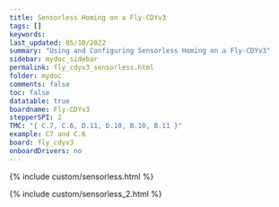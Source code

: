 ```yaml
---
title: Sensorless Homing on a Fly-CDYv3
tags: []
keywords: 
last_updated: 05/10/2022
summary: "Using and Configuring Sensorless Homing on a Fly-CDYv3"
sidebar: mydoc_sidebar
permalink: fly_cdyv3_sensorless.html
folder: mydoc
comments: false
toc: false
datatable: true
boardname: Fly-CDYv3
stepperSPI: 2
TMC: "{ C.7, C.6, D.11, D.10, B.10, B.11 }"
example: C7 and C.6
board: fly_cdyv3
onboardDrivers: no
---
```


{% include custom/sensorless.html %}

{% include custom/sensorless_2.html %}